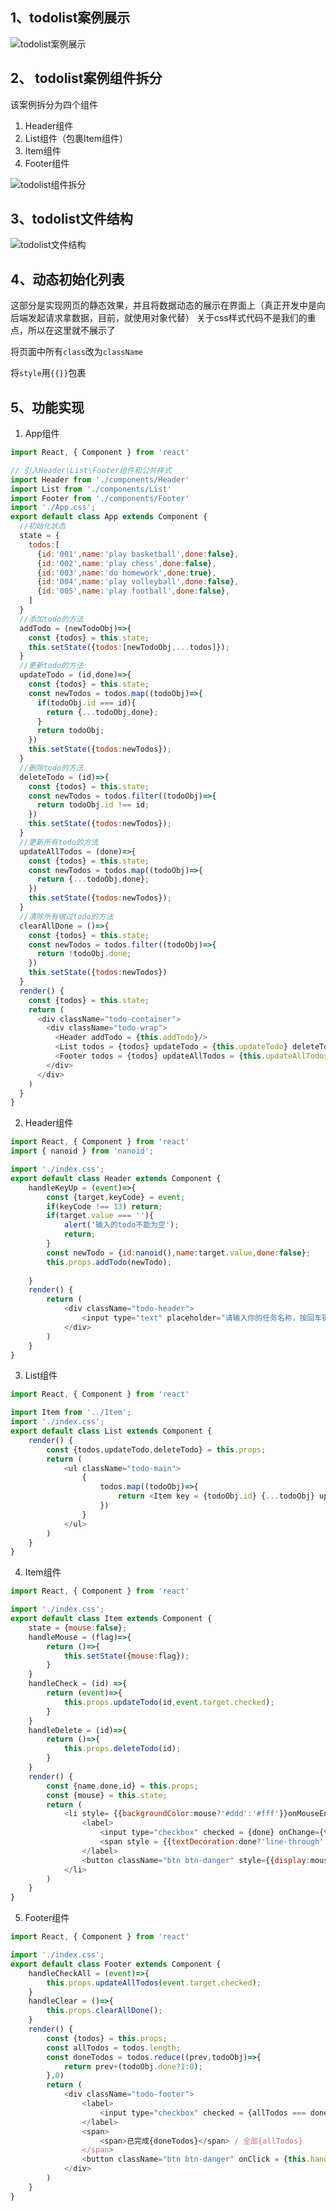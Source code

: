 
## 1、todolist案例展示

![todolist案例展示](https://github-img.oss-cn-beijing.aliyuncs.com/programming_notes/react/react%E5%9F%BA%E7%A1%80/todolist%E6%A1%88%E4%BE%8B%E5%B1%95%E7%A4%BA.png?Expires=1651574641&OSSAccessKeyId=TMP.3KkF7HmnjGLLU6WjcUPxRguNC5X47w9qF26VZh1ZiDBibkZBmQMobdb4DjMDh6djvunX14h9X5SoAGnt8F7KvGJebjjGXA&Signature=6Iv3Wz8b0VImfWGLNIh0RT4waVQ%3D&versionId=CAEQHRiBgMCdm5elhBgiIGM4MDk0Y2NhYTVmMjQ2YWVhYzI2ZTRhZTgyN2RiZDQ5)

## 2、 todolist案例组件拆分

该案例拆分为四个组件
1. Header组件
2. List组件（包裹Item组件）
3. Item组件
4. Footer组件

![todolist组件拆分](https://github-img.oss-cn-beijing.aliyuncs.com/programming_notes/react/react%E5%9F%BA%E7%A1%80/todolist%E7%BB%84%E4%BB%B6%E6%8B%86%E5%88%86.png?Expires=1651574661&OSSAccessKeyId=TMP.3KkF7HmnjGLLU6WjcUPxRguNC5X47w9qF26VZh1ZiDBibkZBmQMobdb4DjMDh6djvunX14h9X5SoAGnt8F7KvGJebjjGXA&Signature=%2FvlrP20JZwZ15apxt%2Blb0%2B%2FXEZs%3D&versionId=CAEQHRiBgICLnZelhBgiIGY4NDRjZjg3NWZiNjQwOTRiYTdlMTE5Y2M1Nzg2YzY1)

## 3、todolist文件结构

![todolist文件结构](https://github-img.oss-cn-beijing.aliyuncs.com/programming_notes/react/react%E5%9F%BA%E7%A1%80/todolist%E6%96%87%E4%BB%B6%E7%BB%93%E6%9E%84.png?Expires=1651574671&OSSAccessKeyId=TMP.3KkF7HmnjGLLU6WjcUPxRguNC5X47w9qF26VZh1ZiDBibkZBmQMobdb4DjMDh6djvunX14h9X5SoAGnt8F7KvGJebjjGXA&Signature=oqHLl72lWaOE9PCOrsZ%2FaaH2TN8%3D&versionId=CAEQHRiBgIDumpelhBgiIDNmZTRhNWIzM2ZlYjQ4Y2ZhYWM0NzBjYmFmNTA5MzBi)

## 4、动态初始化列表

这部分是实现网页的静态效果，并且将数据动态的展示在界面上（真正开发中是向后端发起请求拿数据，目前，就使用对象代替）
关于css样式代码不是我们的重点，所以在这里就不展示了

将页面中所有`class`改为`className`

将`style`用`{{}}`包裹

## 5、功能实现

1. App组件
```javascript
import React, { Component } from 'react'

// 引入Header\List\Footer组件和公共样式
import Header from './components/Header'
import List from './components/List'
import Footer from './components/Footer'
import './App.css';
export default class App extends Component {
  //初始化状态
  state = {
    todos:[
      {id:'001',name:'play basketball',done:false},
      {id:'002',name:'play chess',done:false},
      {id:'003',name:'do homework',done:true},
      {id:'004',name:'play volleyball',done:false},
      {id:'005',name:'play football',done:false},
    ]
  }
  //添加todo的方法
  addTodo = (newTodoObj)=>{
    const {todos} = this.state;
    this.setState({todos:[newTodoObj,...todos]});
  }
  //更新todo的方法
  updateTodo = (id,done)=>{
    const {todos} = this.state;
    const newTodos = todos.map((todoObj)=>{
      if(todoObj.id === id){
        return {...todoObj,done};
      }
      return todoObj;
    })
    this.setState({todos:newTodos});
  }
  //删除todo的方法
  deleteTodo = (id)=>{
    const {todos} = this.state;
    const newTodos = todos.filter((todoObj)=>{
      return todoObj.id !== id;
    })
    this.setState({todos:newTodos});
  }
  //更新所有todo的方法
  updateAllTodos = (done)=>{
    const {todos} = this.state;
    const newTodos = todos.map((todoObj)=>{
      return {...todoObj,done};
    })
    this.setState({todos:newTodos});
  }
  //清除所有做过todo的方法
  clearAllDone = ()=>{
    const {todos} = this.state;
    const newTodos = todos.filter((todoObj)=>{
      return !todoObj.done;
    })
    this.setState({todos:newTodos})
  }
  render() {
    const {todos} = this.state;
    return (
      <div className="todo-container">
        <div className="todo-wrap">
          <Header addTodo = {this.addTodo}/>
          <List todos = {todos} updateTodo = {this.updateTodo} deleteTodo = {this.deleteTodo}/>
          <Footer todos = {todos} updateAllTodos = {this.updateAllTodos} clearAllDone = {this.clearAllDone}/>
        </div>
      </div>
    )
  }
}


```
2. Header组件
```javascript
import React, { Component } from 'react'
import { nanoid } from 'nanoid';

import './index.css';
export default class Header extends Component {
    handleKeyUp = (event)=>{
        const {target,keyCode} = event;
        if(keyCode !== 13) return;
        if(target.value === ''){
            alert('输入的todo不能为空');
            return;
        }
        const newTodo = {id:nanoid(),name:target.value,done:false};
        this.props.addTodo(newTodo);
        
    }
    render() {
        return (
            <div className="todo-header">
                <input type="text" placeholder="请输入你的任务名称，按回车键确认" onKeyUp={this.handleKeyUp}/>
            </div>
        )
    }
}

```
3. List组件
```javascript
import React, { Component } from 'react'

import Item from '../Item';
import './index.css';
export default class List extends Component {
    render() {
        const {todos,updateTodo,deleteTodo} = this.props;
        return (
            <ul className="todo-main">
                {
                    todos.map((todoObj)=>{
                        return <Item key = {todoObj.id} {...todoObj} updateTodo = {updateTodo} deleteTodo = {deleteTodo}/>
                    })
                }
            </ul>
        )
    }
}

```
4. Item组件

```javascript
import React, { Component } from 'react'

import './index.css';
export default class Item extends Component {
    state = {mouse:false};
    handleMouse = (flag)=>{
        return ()=>{
            this.setState({mouse:flag});
        }
    }
    handleCheck = (id) =>{
        return (event)=>{
            this.props.updateTodo(id,event.target.checked);
        }
    }
    handleDelete = (id)=>{
        return ()=>{
            this.props.deleteTodo(id);
        }
    }
    render() {
        const {name,done,id} = this.props;
        const {mouse} = this.state;
        return (
            <li style= {{backgroundColor:mouse?'#ddd':'#fff'}}onMouseEnter={this.handleMouse(true)} onMouseLeave = {this.handleMouse(false)} >
                <label>
                    <input type="checkbox" checked = {done} onChange={this.handleCheck(id)} />
                    <span style = {{textDecoration:done?'line-through':'none'}}>{name}</span>
                </label>
                <button className="btn btn-danger" style={{display:mouse?'block':'none'}} onClick = {this.handleDelete(id)}>删除</button>
            </li>
        )
    }
}

```
5. Footer组件

```javascript
import React, { Component } from 'react'

import './index.css';
export default class Footer extends Component {
    handleCheckAll = (event)=>{
        this.props.updateAllTodos(event.target.checked);
    }
    handleClear = ()=>{
        this.props.clearAllDone();
    }
    render() {
        const {todos} = this.props;
        const allTodos = todos.length;
        const doneTodos = todos.reduce((prev,todoObj)=>{
            return prev+(todoObj.done?1:0);
        },0)
        return (
            <div className="todo-footer">
                <label>
                    <input type="checkbox" checked = {allTodos === doneTodos && allTodos !== 0?true:false} onChange = {this.handleCheckAll}/>
                </label>
                <span>
                    <span>已完成{doneTodos}</span> / 全部{allTodos}
                </span>
                <button className="btn btn-danger" onClick = {this.handleClear}>清除已完成任务</button>
            </div>
        )
    }
}

```
